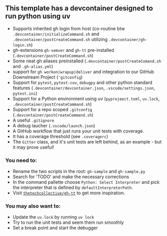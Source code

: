 ## This template has a devcontainer designed to run python using uv

- Supports inherited gh login from host (co-routine btw `.devcontainer/initializeCommand.sh` and `.devcontainer/postCreateCommand.sh` utilizing `.devcontainer/gh-login.sh`)
- gh-extensions `gh-semver` and `gh-tt` pre-installed (`.devcontainer/postCreateCommand.sh`)
- Some neat gh aliases preinstalled (`.devcontainer/postCreateComand.sh` and `.gh-alias.yml`)
- support for `gh workon|wrapup|deliver` and integration to our GitHub Downstream Project (`'gitconfig`)
- Support for `pytest`, `pytest-cov`, `debugpy` and other python standard features (`.devcontainer/devcontainer.json`, `.vscode/settings.json`, `pytest.ini`)
- Support for a Python environment using uv (`pyprojeect.toml`, `uv.lock`, `.devcontainer/postCreateCommand.sh`) 
- Support for a repo scoped `.gitconfig` (`.devcontainer/postCreateCommand.sh`)
- A useful `.gitignore`
- A debug laucher (`.vscode/launch.json`) 
- A GitHub workflow that just runs your unit tests with coverage.
- It has a coverage threshold (see `.coveragerc`)
- The `Gitter` class, and it's unit tests are left behind, as an example - but it may prove useful!

### You need to:
- Rename the two scripts in the root: `gh-sample` and `gh-sample.py`
- Search for 'TODO' and make the necessary corrections
- In the command pallette choose `Python: Select Interpreter` and pick the interpreter that is defined by `defaultInterpreterPath`.
- Visit [`thetechcollective/gh-tt`](https://github.com/thetechcollective/gh-tt) to get more inspiration.

### You may also want to:
- Update the `uv.lock` by running `uv lock`
- Try to run the unit tests and seem them run smoothly
- Set a break point and start the debugger


